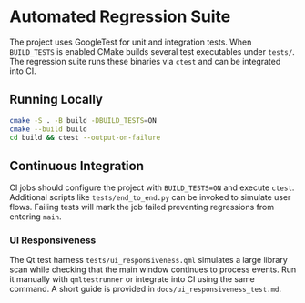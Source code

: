 # Automated Regression Suite

The project uses GoogleTest for unit and integration tests. When `BUILD_TESTS` is
enabled CMake builds several test executables under `tests/`. The regression
suite runs these binaries via `ctest` and can be integrated into CI.

## Running Locally

```bash
cmake -S . -B build -DBUILD_TESTS=ON
cmake --build build
cd build && ctest --output-on-failure
```

## Continuous Integration

CI jobs should configure the project with `BUILD_TESTS=ON` and execute `ctest`.
Additional scripts like `tests/end_to_end.py` can be invoked to simulate user
flows. Failing tests will mark the job failed preventing regressions from
entering `main`.

### UI Responsiveness

The Qt test harness `tests/ui_responsiveness.qml` simulates a large library scan
while checking that the main window continues to process events. Run it manually
with `qmltestrunner` or integrate into CI using the same command. A short guide
is provided in `docs/ui_responsiveness_test.md`.
